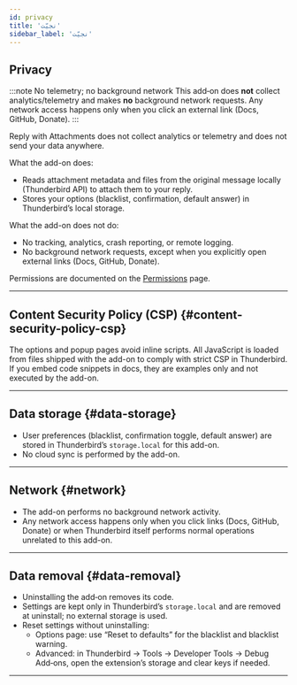 ```yaml
---
id: privacy
title: 'نجیّت'
sidebar_label: 'نجیّت'
---
```


## Privacy

:::note No telemetry; no background network
This add‑on does **not** collect analytics/telemetry and makes **no** background network requests. Any network access happens only when you click an external link (Docs, GitHub, Donate).
:::

Reply with Attachments does not collect analytics or telemetry and does not send your data anywhere.

What the add-on does:

- Reads attachment metadata and files from the original message locally (Thunderbird API) to attach them to your reply.
- Stores your options (blacklist, confirmation, default answer) in Thunderbird’s local storage.

What the add-on does not do:

- No tracking, analytics, crash reporting, or remote logging.
- No background network requests, except when you explicitly open external links (Docs, GitHub, Donate).

Permissions are documented on the [Permissions](permissions) page.

---

## Content Security Policy (CSP) {#content-security-policy-csp}

The options and popup pages avoid inline scripts. All JavaScript is loaded from files shipped with the add-on to comply with strict CSP in Thunderbird. If you embed code snippets in docs, they are examples only and not executed by the add-on.

---

## Data storage {#data-storage}

- User preferences (blacklist, confirmation toggle, default answer) are stored in Thunderbird’s `storage.local` for this add-on.
- No cloud sync is performed by the add-on.

---

## Network {#network}

- The add-on performs no background network activity.
- Any network access happens only when you click links (Docs, GitHub, Donate) or when Thunderbird itself performs normal operations unrelated to this add-on.

---

## Data removal {#data-removal}

- Uninstalling the add‑on removes its code.
- Settings are kept only in Thunderbird’s `storage.local` and are removed at uninstall; no external storage is used.
- Reset settings without uninstalling:
  - Options page: use “Reset to defaults” for the blacklist and blacklist warning.
  - Advanced: in Thunderbird → Tools → Developer Tools → Debug Add‑ons, open the extension’s storage and clear keys if needed.

---
